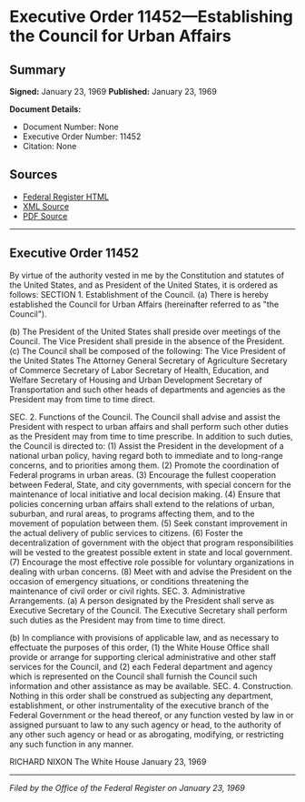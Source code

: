 # Executive Order 11452—Establishing the Council for Urban Affairs

## Summary

**Signed:** January 23, 1969
**Published:** January 23, 1969

**Document Details:**
- Document Number: None
- Executive Order Number: 11452
- Citation: None

## Sources
- [Federal Register HTML](https://www.presidency.ucsb.edu/documents/executive-order-11452-establishing-the-council-for-urban-affairs)
- [XML Source](None)
- [PDF Source](None)

---

## Executive Order 11452

By virtue of the authority vested in me by the Constitution and statutes of the United States, and as President of the United States, it is ordered as follows:
SECTION 1. Establishment of the Council. (a) There is hereby established the Council for Urban Affairs (hereinafter referred to as "the Council").

(b) The President of the United States shall preside over meetings of the Council. The Vice President shall preside in the absence of the President.
(c) The Council shall be composed of the following:
The Vice President of the United States The Attorney General
Secretary of Agriculture
Secretary of Commerce
Secretary of Labor
Secretary of Health, Education, and Welfare Secretary of Housing and Urban Development Secretary of Transportation
and such other heads of departments and agencies as the President may from time to time direct.

SEC. 2. Functions of the Council. The Council shall advise and assist the President with respect to urban affairs and shall perform such other duties as the President may from time to time prescribe. In addition to such duties, the Council is directed to:
    (1) Assist the President in the development of a national urban policy, having regard both to immediate and to long-range concerns, and to priorities among them.
    (2) Promote the coordination of Federal programs in urban areas.
    (3) Encourage the fullest cooperation between Federal, State, and city governments, with special concern for the maintenance of local initiative and local decision making.
    (4) Ensure that policies concerning urban affairs shall extend to the relations of urban, suburban, and rural areas, to programs affecting them, and to the movement of population between them.
    (5) Seek constant improvement in the actual delivery of public services to citizens.
    (6) Foster the decentralization of government with the object that program responsibilities will be vested to the greatest possible extent in state and local government.
    (7) Encourage the most effective role possible for voluntary organizations in dealing with urban concerns.
    (8) Meet with and advise the President on the occasion of emergency situations, or conditions threatening the maintenance of civil order or civil rights.
SEC. 3. Administrative Arrangements. (a) A person designated by the President shall serve as Executive Secretary of the Council. The Executive Secretary shall perform such duties as the President may from time to time direct.

(b) In compliance with provisions of applicable law, and as necessary to effectuate the purposes of this order, (1) the White House Office shall provide or arrange for supporting clerical administrative and other staff services for the Council, and (2) each Federal department and agency which is represented on the Council shall furnish the Council such information and other assistance as may be available.
SEC. 4. Construction. Nothing in this order shall be construed as subjecting any department, establishment, or other instrumentality of the executive branch of the Federal Government or the head thereof, or any function vested by law in or assigned pursuant to law to any such agency or head, to the authority of any other such agency or head or as abrogating, modifying, or restricting any such function in any manner.

RICHARD NIXON
The White House
January 23, 1969

---

*Filed by the Office of the Federal Register on January 23, 1969*

